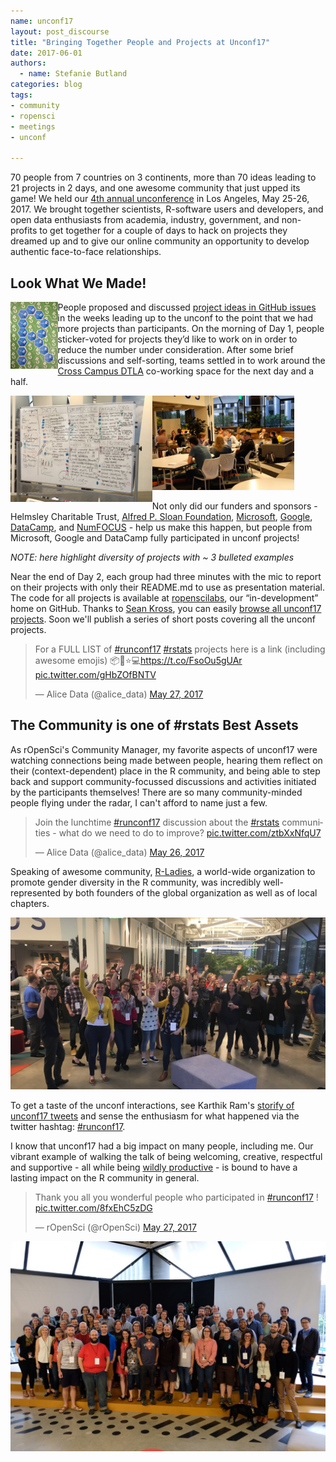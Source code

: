 ```yaml
---
name: unconf17
layout: post_discourse
title: "Bringing Together People and Projects at Unconf17"
date: 2017-06-01
authors:
  - name: Stefanie Butland
categories: blog
tags:
- community
- ropensci
- meetings
- unconf

---
```


70 people from 7 countries on 3 continents, more than 70 ideas leading to 21 projects in 2 days, and one awesome community that just upped its game! We held our [4th annual unconference](http://unconf17.ropensci.org/) in Los Angeles, May 25-26, 2017. We brought together scientists, R-software users and developers, and open data enthusiasts from academia, industry, government, and non-profits to get together for a couple of days to hack on projects they dreamed up and to give our online community an opportunity to develop authentic face-to-face relationships.

## Look What We Made!

<img src="/assets/blog-images/2017-06-01-unconf17/ropensci-unconf17-stickers.jpg" width="15%" align="left">

People proposed and discussed [project ideas in GitHub issues](https://github.com/ropensci/unconf17/issues/) in the weeks leading up to the unconf to the point that we had more projects than participants. On the morning of Day 1, people sticker-voted for projects they’d like to work on in order to reduce the number under consideration. After some brief discussions and self-sorting, teams settled in to work around the [Cross Campus DTLA](http://www.crosscamp.us/site/locations/cross-campus-downtown-la.html) co-working space for the next day and a half.

<!---<img src="/assets/blog-images/2017-06-01-unconf17/ropensci-unconf17-whiteboard1.jpg" width="45%" align="left">--->

<img src="/assets/blog-images/2017-06-01-unconf17/ropensci-unconf17-whiteboard2_960_720.jpg" width="45%"  align="left">
<img src="/assets/blog-images/2017-06-01-unconf17/ropensci-unconf17-workgroups_1620_1080.jpg" width="45%">

Not only did our funders and sponsors - Helmsley Charitable Trust, [Alfred P. Sloan Foundation](http://sloan.org/), [Microsoft](https://www.microsoft.com/en-us/cloud-platform/r-server), [Google](http://www.google.com/), [DataCamp](http://datacamp.com/), and [NumFOCUS](https://www.numfocus.org/) - help us make this happen, but people from Microsoft, Google and DataCamp fully participated in unconf projects!

*NOTE: here highlight diversity of projects with ~ 3 bulleted examples*

Near the end of Day 2, each group had three minutes with the mic to report on their projects with only their README.md to use as presentation material. The code for all projects is available at [ropenscilabs](https://github.com/ropenscilabs), our “in-development” home on GitHub. Thanks to [Sean Kross](https://github.com/seankross), you can easily [browse all unconf17 projects](https://ropenscilabs.github.io/runconf17-projects/). Soon we'll publish a series of short posts covering all the unconf projects.

<blockquote class="twitter-tweet" data-partner="tweetdeck"><p lang="en" dir="ltr">For a FULL LIST of <a href="https://twitter.com/hashtag/runconf17?src=hash">#runconf17</a> <a href="https://twitter.com/hashtag/rstats?src=hash">#rstats</a> projects here is a link (including awesome emojis) 📦🎉⭐️💻<a href="https://t.co/FsoOu5gUAr">https://t.co/FsoOu5gUAr</a> <a href="https://t.co/gHbZOfBNTV">pic.twitter.com/gHbZOfBNTV</a></p>&mdash; Alice Data (@alice_data) <a href="https://twitter.com/alice_data/status/868336229992890368">May 27, 2017</a></blockquote>

## The Community is one of #rstats Best Assets
As rOpenSci's Community Manager, my favorite aspects of unconf17 were watching connections being made between people, hearing them reflect on their (context-dependent) place in the R community, and being able to step back and support community-focussed discussions and activities initiated by the participants themselves! There are so many community-minded people flying under the radar, I can't afford to name just a few.


<blockquote class="twitter-tweet" data-cards="hidden" data-lang="en"><p lang="en" dir="ltr">Join the lunchtime <a href="https://twitter.com/hashtag/runconf17?src=hash">#runconf17</a> discussion about the <a href="https://twitter.com/hashtag/rstats?src=hash">#rstats</a> communities - what do we need to do to improve? <a href="https://t.co/ztbXxNfqU7">pic.twitter.com/ztbXxNfqU7</a></p>&mdash; Alice Data (@alice_data) <a href="https://twitter.com/alice_data/status/868198529134510080">May 26, 2017</a></blockquote>
<script async src="//platform.twitter.com/widgets.js" charset="utf-8"></script>

Speaking of awesome community, [R-Ladies](http://rladies.org/), a world-wide organization to promote gender diversity in the R community, was incredibly well-represented by both founders of the global organization as well as of local chapters.

<img src="/assets/blog-images/2017-06-01-unconf17/ropensci-unconf17-rladies.jpg">

To get a taste of the unconf interactions, see Karthik Ram's [storify of unconf17 tweets](https://storify.com/_inundata/4th-annual-ropensci-unconf) and sense the enthusiasm for what happened via the twitter hashtag: [#runconf17](https://twitter.com/search/?q=%23runconf17).

I know that unconf17 had a big impact on many people, including me. Our vibrant example of walking the talk of being welcoming, creative, respectful and supportive - all while being [wildly productive](#look-what-we-made) - is bound to have a lasting impact on the R community in general.

<blockquote class="twitter-tweet" data-cards="hidden" data-lang="en"><p lang="en" dir="ltr">Thank you all you wonderful people who participated in <a href="https://twitter.com/hashtag/runconf17?src=hash">#runconf17</a> ! <a href="https://t.co/8fxEhC5zDG">pic.twitter.com/8fxEhC5zDG</a></p>&mdash; rOpenSci (@rOpenSci) <a href="https://twitter.com/rOpenSci/status/868539206842187776">May 27, 2017</a></blockquote>
<script async src="//platform.twitter.com/widgets.js" charset="utf-8"></script>

<img src="/assets/blog-images/2017-06-01-unconf17/ropensci-unconf17-group.jpg">
